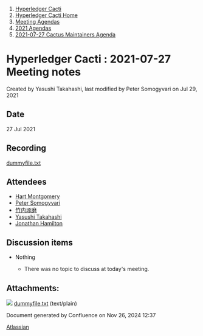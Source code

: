 1. [Hyperledger Cacti](index.html)
2. [Hyperledger Cacti Home](Hyperledger-Cacti-Home_20414469.html)
3. [Meeting Agendas](Meeting-Agendas_20414488.html)
4. [2021 Agendas](2021-Agendas_20414860.html)
5. [2021-07-27 Cactus Maintainers Agenda](2021-07-27-Cactus-Maintainers-Agenda_20415147.html)

# Hyperledger Cacti : 2021-07-27 Meeting notes

Created by Yasushi Takahashi, last modified by Peter Somogyvari on Jul 29, 2021

## Date

27 Jul 2021

## Recording

[dummyfile.txt](attachments/20415151/20415154.txt)

## Attendees

- [Hart Montgomery](https://lf-hyperledger.atlassian.net/wiki/people/712020:86f447c0-86dc-43b3-ac03-6a31923bbb84?ref=confluence)
- [Peter Somogyvari](https://lf-hyperledger.atlassian.net/wiki/people/557058:cae262a4-be99-4f5e-a36e-bf20a5c795f2?ref=confluence)
- [竹内琢磨](https://lf-hyperledger.atlassian.net/wiki/people/70121:99daf5c8-226c-43d4-9f24-0a46a0546192?ref=confluence)
- [Yasushi Takahashi](https://lf-hyperledger.atlassian.net/wiki/people/712020:f5c6f8a6-cbbb-4289-b94b-75a61d6ae0b4?ref=confluence)
- [Jonathan Hamilton](https://lf-hyperledger.atlassian.net/wiki/people/557058:b67865d6-864d-4728-91f1-8b4e178a6466?ref=confluence)

## Discussion items

- Nothing
  
  - There was no topic to discuss at today's meeting.

## Attachments:

![](images/icons/bullet_blue.gif) [dummyfile.txt](attachments/20415151/20415154.txt) (text/plain)

Document generated by Confluence on Nov 26, 2024 12:37

[Atlassian](http://www.atlassian.com/)
